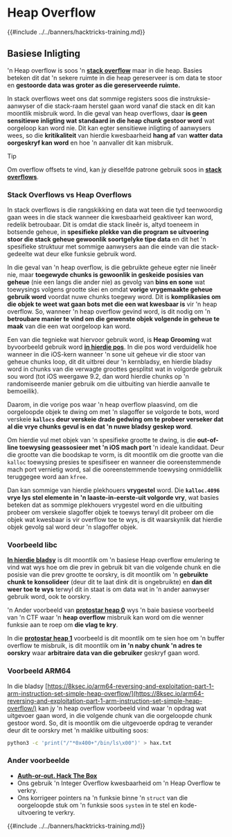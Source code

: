 # Heap Overflow

{{#include ../../banners/hacktricks-training.md}}

## Basiese Inligting

'n Heap overflow is soos 'n [**stack overflow**](../stack-overflow/) maar in die heap. Basies beteken dit dat 'n sekere ruimte in die heap gereserveer is om data te stoor en **gestoorde data was groter as die gereserveerde ruimte.**

In stack overflows weet ons dat sommige registers soos die instruksie-aanwyser of die stack-raam herstel gaan word vanaf die stack en dit kan moontlik misbruik word. In die geval van heap overflows, daar **is geen sensitiewe inligting wat standaard in die heap chunk gestoor word** wat oorgeloop kan word nie. Dit kan egter sensitiewe inligting of aanwysers wees, so die **kritikaliteit** van hierdie kwesbaarheid **hang af** van **watter data oorgeskryf kan word** en hoe 'n aanvaller dit kan misbruik.

> [!TIP]
> Om overflow offsets te vind, kan jy dieselfde patrone gebruik soos in [**stack overflows**](../stack-overflow/#finding-stack-overflows-offsets).

### Stack Overflows vs Heap Overflows

In stack overflows is die rangskikking en data wat teen die tyd teenwoordig gaan wees in die stack wanneer die kwesbaarheid geaktiveer kan word, redelik betroubaar. Dit is omdat die stack lineêr is, altyd toeneem in botsende geheue, in **spesifieke plekke van die program se uitvoering stoor die stack geheue gewoonlik soortgelyke tipe data** en dit het 'n spesifieke struktuur met sommige aanwysers aan die einde van die stack-gedeelte wat deur elke funksie gebruik word.

In die geval van 'n heap overflow, is die gebruikte geheue egter nie lineêr nie, maar **toegewyde chunks is gewoonlik in geskeide posisies van geheue** (nie een langs die ander nie) as gevolg van **bins en sone** wat toewysings volgens grootte skei en omdat **vorige vrygemaakte geheue gebruik word** voordat nuwe chunks toegewy word. Dit is **komplikasies om die objek te weet wat gaan bots met die een wat kwesbaar is** vir 'n heap overflow. So, wanneer 'n heap overflow gevind word, is dit nodig om 'n **betroubare manier te vind om die gewenste objek volgende in geheue te maak** van die een wat oorgeloop kan word.

Een van die tegnieke wat hiervoor gebruik word, is **Heap Grooming** wat byvoorbeeld gebruik word [**in hierdie pos**](https://azeria-labs.com/grooming-the-ios-kernel-heap/). In die pos word verduidelik hoe wanneer in die iOS-kern wanneer 'n sone uit geheue vir die stoor van geheue chunks loop, dit dit uitbrei deur 'n kernbladsy, en hierdie bladsy word in chunks van die verwagte groottes gesplitst wat in volgorde gebruik sou word (tot iOS weergawe 9.2, dan word hierdie chunks op 'n randomiseerde manier gebruik om die uitbuiting van hierdie aanvalle te bemoeilik).

Daarom, in die vorige pos waar 'n heap overflow plaasvind, om die oorgeloopde objek te dwing om met 'n slagoffer se volgorde te bots, word verskeie **`kallocs` deur verskeie drade gedwing om te probeer verseker dat al die vrye chunks gevul is en dat 'n nuwe bladsy geskep word**.

Om hierdie vul met objek van 'n spesifieke grootte te dwing, is die **out-of-line toewysing geassosieer met 'n iOS mach port** 'n ideale kandidaat. Deur die grootte van die boodskap te vorm, is dit moontlik om die grootte van die `kalloc` toewysing presies te spesifiseer en wanneer die ooreenstemmende mach port vernietig word, sal die ooreenstemmende toewysing onmiddellik teruggegee word aan `kfree`.

Dan kan sommige van hierdie plekhouers **vrygestel** word. Die **`kalloc.4096` vrye lys stel elemente in 'n laaste-in-eerste-uit volgorde vry**, wat basies beteken dat as sommige plekhouers vrygestel word en die uitbuiting probeer om verskeie slagoffer objek te toewys terwyl dit probeer om die objek wat kwesbaar is vir overflow toe te wys, is dit waarskynlik dat hierdie objek gevolg sal word deur 'n slagoffer objek.

### Voorbeeld libc

[**In hierdie bladsy**](https://guyinatuxedo.github.io/27-edit_free_chunk/heap_consolidation_explanation/index.html) is dit moontlik om 'n basiese Heap overflow emulering te vind wat wys hoe om die prev in gebruik bit van die volgende chunk en die posisie van die prev grootte te oorskry, is dit moontlik om 'n **gebruikte chunk te konsolideer** (deur dit te laat dink dit is ongebruikte) en **dan dit weer toe te wys** terwyl dit in staat is om data wat in 'n ander aanwyser gebruik word, ook te oorskry.

'n Ander voorbeeld van [**protostar heap 0**](https://guyinatuxedo.github.io/24-heap_overflow/protostar_heap0/index.html) wys 'n baie basiese voorbeeld van 'n CTF waar 'n **heap overflow** misbruik kan word om die wenner funksie aan te roep om **die vlag te kry**.

In die [**protostar heap 1**](https://guyinatuxedo.github.io/24-heap_overflow/protostar_heap1/index.html) voorbeeld is dit moontlik om te sien hoe om 'n buffer overflow te misbruik, is dit moontlik om **in 'n naby chunk 'n adres te oorskry** waar **arbitraire data van die gebruiker** geskryf gaan word.

### Voorbeeld ARM64

In die bladsy [https://8ksec.io/arm64-reversing-and-exploitation-part-1-arm-instruction-set-simple-heap-overflow/](https://8ksec.io/arm64-reversing-and-exploitation-part-1-arm-instruction-set-simple-heap-overflow/) kan jy 'n heap overflow voorbeeld vind waar 'n opdrag wat uitgevoer gaan word, in die volgende chunk van die oorgeloopde chunk gestoor word. So, dit is moontlik om die uitgevoerde opdrag te verander deur dit te oorskry met 'n maklike uitbuiting soos:
```bash
python3 -c 'print("/"*0x400+"/bin/ls\x00")' > hax.txt
```
### Ander voorbeelde

- [**Auth-or-out. Hack The Box**](https://7rocky.github.io/en/ctf/htb-challenges/pwn/auth-or-out/)
- Ons gebruik 'n Integer Overflow kwesbaarheid om 'n Heap Overflow te verkry.
- Ons korrigeer pointers na 'n funksie binne 'n `struct` van die oorgeloopde stuk om 'n funksie soos `system` in te stel en kode-uitvoering te verkry.

{{#include ../../banners/hacktricks-training.md}}
